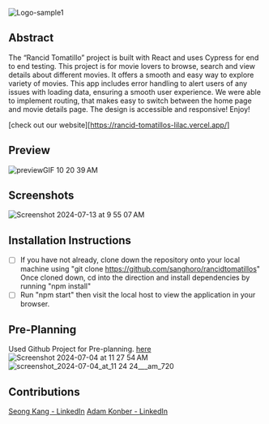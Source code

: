 ![Logo-sample1](https://github.com/user-attachments/assets/1364a549-a4a7-49ab-a8ed-fee6f0f7441f)

## Abstract

The “Rancid Tomatillo” project is built with React and uses Cypress for end to end testing. This project is for movie lovers to browse, search and view details about different movies. It offers a smooth and easy way to explore variety of movies. This app includes error handling to alert users of any issues with loading data, ensuring a smooth user experience. We were able to implement routing, that makes easy to switch between the home page and movie details page. The design is accessible and responsive! Enjoy!

[check out our website][https://rancid-tomatillos-lilac.vercel.app/]

## Preview
![previewGIF 10 20 39 AM](https://github.com/user-attachments/assets/72368708-eba1-471f-a12c-0c04c9de904f)


## Screenshots
![Screenshot 2024-07-13 at 9 55 07 AM](https://github.com/user-attachments/assets/b9a20c0b-6068-4a22-8818-625e3c01a12d)


## Installation Instructions
- [ ]  If you have not already, clone down the repository onto your local machine using "git clone https://github.com/sanghoro/rancidtomatillos" Once cloned down, cd into the direction and install dependencies by running "npm install"
- [ ]  Run "npm start" then visit the local host to view the application in your browser.

## Pre-Planning
Used Github Project for Pre-planning. [here](https://github.com/users/sanghoro/projects/10)
![Screenshot 2024-07-04 at 11 27 54 AM](https://github.com/user-attachments/assets/63ddbb6b-12d7-4e21-b528-230b83d99d21)
![screenshot_2024-07-04_at_11 24 24___am_720](https://github.com/user-attachments/assets/344bb122-5d2d-48b4-8d72-095459fed40c)

## Contributions
[Seong Kang - LinkedIn](https://www.linkedin.com/in/seong-kang/)
[Adam Konber - LinkedIn](https://www.linkedin.com/in/Adam-Konber/)
